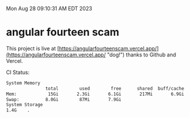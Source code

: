 Mon Aug 28 09:10:31 AM EDT 2023

# angular fourteen scam


This project is live at [https://angularfourteenscam.vercel.app/](https://angularfourteenscam.vercel.app/ "dog!") thanks to Github and Vercel.

CI Status: 

```bash
System Memory
               total        used        free      shared  buff/cache   available
Mem:            15Gi       2.3Gi       6.1Gi       217Mi       6.9Gi        12Gi
Swap:          8.0Gi        87Mi       7.9Gi
System Storage
1.4G	.
